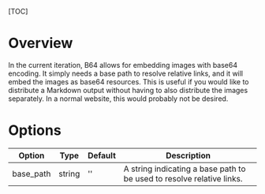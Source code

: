 [TOC]
# Overview
In the current iteration, B64 allows for embedding images with base64 encoding.  It simply needs a base path to resolve relative links, and it will embed the images as base64 resources.  This is useful if you would like to distribute a Markdown output without having to also distribute the images separately.  In a normal website, this would probably not be desired.

# Options

| Option    | Type | Default | Description |
|-----------|------|---------|-------------|
| base_path | string | '' | A string indicating a base path to be used to resolve relative links. |
